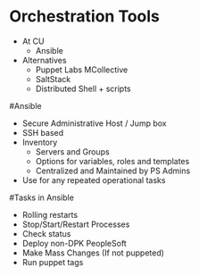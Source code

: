 <!SLIDE subsection>
# Orchestration Tools
* At CU
  * Ansible
* Alternatives
  * Puppet Labs MCollective
  * SaltStack
  * Distributed Shell + scripts

<!SLIDE>
#Ansible
* Secure Administrative Host / Jump box
* SSH based
* Inventory
  * Servers and Groups
  * Options for variables, roles and templates
  * Centralized and Maintained by PS Admins
* Use for any repeated operational tasks

<!SLIDE>
#Tasks in Ansible
* Rolling restarts
* Stop/Start/Restart Processes
* Check status
* Deploy non-DPK PeopleSoft
* Make Mass Changes (If not puppeted)
* Run puppet tags
